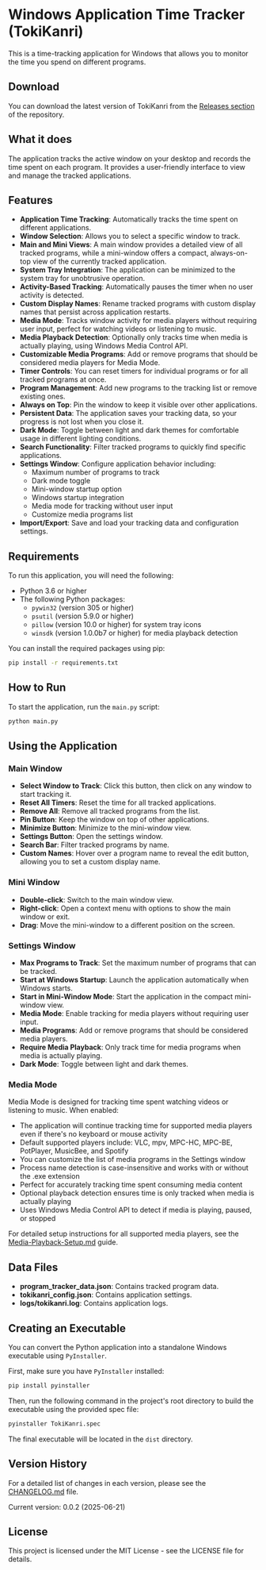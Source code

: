 # Windows Application Time Tracker (TokiKanri)

This is a time-tracking application for Windows that allows you to monitor the time you spend on different programs.

## Download

You can download the latest version of TokiKanri from the [Releases section](https://github.com/nncc/TokiKanri/releases) of the repository.

## What it does

The application tracks the active window on your desktop and records the time spent on each program. It provides a user-friendly interface to view and manage the tracked applications.

## Features

- **Application Time Tracking**: Automatically tracks the time spent on different applications.
- **Window Selection**: Allows you to select a specific window to track.
- **Main and Mini Views**: A main window provides a detailed view of all tracked programs, while a mini-window offers a compact, always-on-top view of the currently tracked application.
- **System Tray Integration**: The application can be minimized to the system tray for unobtrusive operation.
- **Activity-Based Tracking**: Automatically pauses the timer when no user activity is detected.
- **Custom Display Names**: Rename tracked programs with custom display names that persist across application restarts.
- **Media Mode**: Tracks window activity for media players without requiring user input, perfect for watching videos or listening to music.
- **Media Playback Detection**: Optionally only tracks time when media is actually playing, using Windows Media Control API.
- **Customizable Media Programs**: Add or remove programs that should be considered media players for Media Mode.
- **Timer Controls**: You can reset timers for individual programs or for all tracked programs at once.
- **Program Management**: Add new programs to the tracking list or remove existing ones.
- **Always on Top**: Pin the window to keep it visible over other applications.
- **Persistent Data**: The application saves your tracking data, so your progress is not lost when you close it.
- **Dark Mode**: Toggle between light and dark themes for comfortable usage in different lighting conditions.
- **Search Functionality**: Filter tracked programs to quickly find specific applications.
- **Settings Window**: Configure application behavior including:
  - Maximum number of programs to track
  - Dark mode toggle
  - Mini-window startup option
  - Windows startup integration
  - Media mode for tracking without user input
  - Customize media programs list
- **Import/Export**: Save and load your tracking data and configuration settings.

## Requirements

To run this application, you will need the following:

- Python 3.6 or higher
- The following Python packages:
  - `pywin32` (version 305 or higher)
  - `psutil` (version 5.9.0 or higher)
  - `pillow` (version 10.0 or higher) for system tray icons
  - `winsdk` (version 1.0.0b7 or higher) for media playback detection

You can install the required packages using pip:

```bash
pip install -r requirements.txt
```

## How to Run

To start the application, run the `main.py` script:

```bash
python main.py
```

## Using the Application

### Main Window
- **Select Window to Track**: Click this button, then click on any window to start tracking it.
- **Reset All Timers**: Reset the time for all tracked applications.
- **Remove All**: Remove all tracked programs from the list.
- **Pin Button**: Keep the window on top of other applications.
- **Minimize Button**: Minimize to the mini-window view.
- **Settings Button**: Open the settings window.
- **Search Bar**: Filter tracked programs by name.
- **Custom Names**: Hover over a program name to reveal the edit button, allowing you to set a custom display name.

### Mini Window
- **Double-click**: Switch to the main window view.
- **Right-click**: Open a context menu with options to show the main window or exit.
- **Drag**: Move the mini-window to a different position on the screen.

### Settings Window
- **Max Programs to Track**: Set the maximum number of programs that can be tracked.
- **Start at Windows Startup**: Launch the application automatically when Windows starts.
- **Start in Mini-Window Mode**: Start the application in the compact mini-window view.
- **Media Mode**: Enable tracking for media players without requiring user input.
- **Media Programs**: Add or remove programs that should be considered media players.
- **Require Media Playback**: Only track time for media programs when media is actually playing.
- **Dark Mode**: Toggle between light and dark themes.

### Media Mode
Media Mode is designed for tracking time spent watching videos or listening to music. When enabled:
- The application will continue tracking time for supported media players even if there's no keyboard or mouse activity
- Default supported players include: VLC, mpv, MPC-HC, MPC-BE, PotPlayer, MusicBee, and Spotify
- You can customize the list of media programs in the Settings window
- Process name detection is case-insensitive and works with or without the .exe extension
- Perfect for accurately tracking time spent consuming media content
- Optional playback detection ensures time is only tracked when media is actually playing
- Uses Windows Media Control API to detect if media is playing, paused, or stopped

For detailed setup instructions for all supported media players, see the [Media-Playback-Setup.md](Media-Playback-Setup.md) guide.

## Data Files
- **program_tracker_data.json**: Contains tracked program data.
- **tokikanri_config.json**: Contains application settings.
- **logs/tokikanri.log**: Contains application logs.

## Creating an Executable

You can convert the Python application into a standalone Windows executable using `PyInstaller`.

First, make sure you have `PyInstaller` installed:

```bash
pip install pyinstaller
```

Then, run the following command in the project's root directory to build the executable using the provided spec file:

```bash
pyinstaller TokiKanri.spec
```

The final executable will be located in the `dist` directory.

## Version History

For a detailed list of changes in each version, please see the [CHANGELOG.md](CHANGELOG.md) file.

Current version: 0.0.2 (2025-06-21)

## License

This project is licensed under the MIT License - see the LICENSE file for details.
